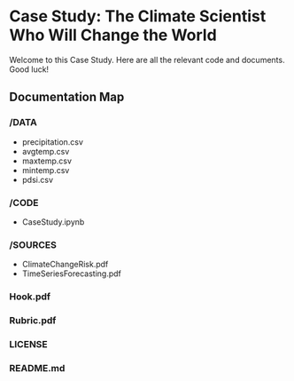 # Case Study: The Climate Scientist Who Will Change the World

Welcome to this Case Study. Here are all the relevant code and documents. Good luck!

## Documentation Map

### /DATA

+ precipitation.csv
+ avgtemp.csv
+ maxtemp.csv
+ mintemp.csv
+ pdsi.csv

### /CODE

+ CaseStudy.ipynb

### /SOURCES

+ ClimateChangeRisk.pdf
+ TimeSeriesForecasting.pdf

### Hook.pdf

### Rubric.pdf

### LICENSE

### README.md
